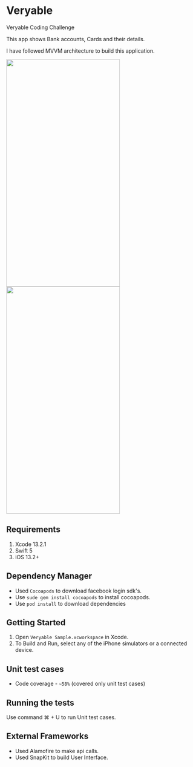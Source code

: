 # Veryable

Veryable Coding Challenge

This app shows Bank accounts, Cards and their details.

I have followed MVVM architecture to build this application.

<img src="https://user-images.githubusercontent.com/57226087/161786116-e1d1e584-7442-4625-8988-c15bcf9f0443.png" width="300" height="600"/> <img src="https://user-images.githubusercontent.com/57226087/161786153-e62670c1-8c86-4c23-a4c0-8fc188f5d71c.png" width="300" height="600"/>

## Requirements

1. Xcode 13.2.1
2. Swift 5
3. iOS 13.2+

## Dependency Manager

* Used `Cocoapods` to download facebook login sdk's.
* Use `sude gem install cocoapods` to install cocoapods.
* Use `pod install` to download dependencies

## Getting Started

1. Open `Veryable Sample.xcworkspace` in Xcode.
2. To Build and Run, select any of the iPhone simulators or a connected device.

## Unit test cases

* Code coverage - `~58%` (covered only unit test cases) 


## Running the tests

Use command &#8984; + U to run Unit test cases.

## External Frameworks

* Used Alamofire to make api calls.
* Used SnapKit to build User Interface.
